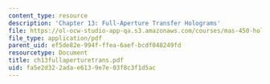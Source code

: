 ```yaml
---
content_type: resource
description: 'Chapter 13: Full-Aperture Transfer Holograms'
file: https://ol-ocw-studio-app-qa.s3.amazonaws.com/courses/mas-450-holographic-imaging-spring-2003/fa5e2d322adae6139e7e03f8c3f1d5ac_ch13fullaperturetrans.pdf
file_type: application/pdf
parent_uid: ef5de82e-994f-ffea-6aef-bcdf048249fd
resourcetype: Document
title: ch13fullaperturetrans.pdf
uid: fa5e2d32-2ada-e613-9e7e-03f8c3f1d5ac
---
```

